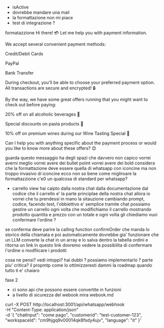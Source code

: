 - isActive
- dovrebbe mandare una mail
- la formattazione non mi piace
- test di integrazione ?



formatazzione
Hi there! 💳 Let me help you with payment information.


We accept several convenient payment methods:



Credit/Debit Cards

PayPal

Bank Transfer


During checkout, you'll be able to choose your preferred payment option. All transactions are secure and encrypted! 🔒


By the way, we have some great offers running that you might want to check out before paying:



20% off on all alcoholic beverages 🍷

Special discounts on pasta products 🍝

10% off on premium wines during our Wine Tasting Special 🍇


Can I help you with anything specific about the payment process or would you like to know more about these offers? 😊



guarda questo messaggio ha degli spazi che davvero non capico
vorrei averni meglio vorrei avere dei bullet poiint vorrei avere dei bold considera che la formattazione deve essere quella di whatsapp con iconcine ma non troppo invasivo di iconcine
ecco non so bene come migliroare la formattazzione c'e0 un qualcosa di standard per whatsapp?


- carrello view
  hai caipto dalla nostra chat dalla documentazione dal codice
  che il carrello e' la parte principlae della nostra chat
  allora io vorrei che tu prendessi in mano la sitauzione
  cambiando prompt, codice, facendo test, l'obbiettivo e' semplice
  tramite chat possiamo gestire un carrello ogni volta che modifichiamo il carrello mostrando prodotto quantita e prezzo con un totale
  e ogni volta gli chiediamo vuoi confermare l'ordine ?

se conferma deve parire la calling function confirmOrder che manda lo storico della chiamata e poi automaticamente dovrebbe gia' funzionare che un LLM converte la chat in un array e lo salva dentro la tabella ordini e ritorna un link
in questo link dovremo vedere la possibilita di confermare l'ordine
o modfiicare i prodotti

cosa ne pensi?
vedi intoppi?
hai dubbi ?
possiamo implementarlo ?
parte piu' critica?
il propmtp come lo ottimizzeresti
dammi la roadmap quando tutto ti e' chaiaro

fase 2

- ci sono api che possono essere convertite in funzioni
- a livello di sicurezza del webook mira webook.md

curl -X POST http://localhost:3001/api/whatsapp/webhook \
  -H "Content-Type: application/json" \
  -d '{
    "chatInput": "come pago",
    "customerid": "test-customer-123",
    "workspaceId": "cm9hjgq9v00014qk8fsdy4ujv",
    "language": "it"
  }'
